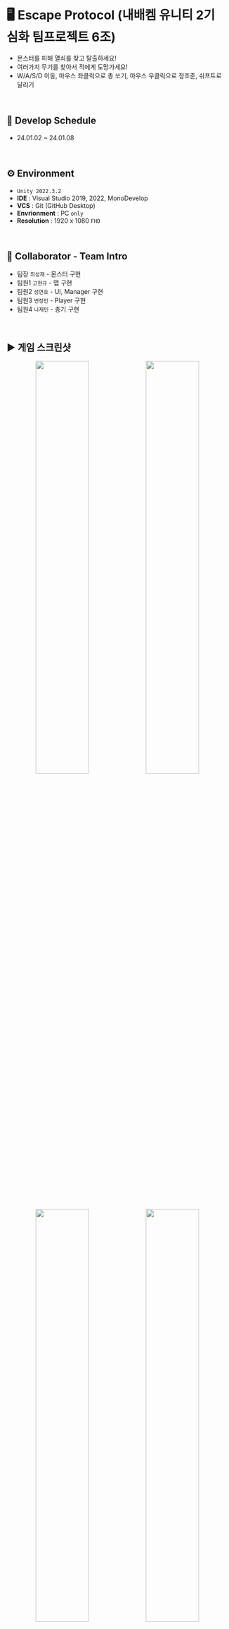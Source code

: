 # 🖥️ Escape Protocol (내배켐 유니티 2기 심화 팀프로젝트 6조)

+ 몬스터를 피해 열쇠를 찾고 탈출하세요!
+ 여러가지 무기를 찾아서 적에게 도망가세요!
+ W/A/S/D 이동, 마우스 좌클릭으로 총 쏘기, 마우스 우클릭으로 정조준, 쉬프트로 달리기
<br/>

## 📆 Develop Schedule
* 24.01.02 ~ 24.01.08
<br/>

## ⚙️ Environment

- `Unity 2022.3.2`
- **IDE** : Visual Studio 2019, 2022, MonoDevelop
- **VCS** : Git (GitHub Desktop)
- **Envrionment** : PC `only`
- **Resolution** :	1920 x 1080 `FHD`
<br/>

## 👤 Collaborator - Team Intro
- 팀장  `최성재` - 몬스터 구현
- 팀원1 `고현규` - 맵 구현
- 팀원2 `성연호` - UI, Manager 구현
- 팀원3 `변정민` - Player 구현
- 팀원4 `나재민` - 총기 구현
<br/>

## ▶️ 게임 스크린샷

<p align="center">
  <img src="https://github.com/GAMGDOG/UnityTeamProject_2024_01_02/assets/149379194/7828c86e-4dde-4601-be6e-f03253fa70a8" width="49%"/>
  <img src="https://github.com/GAMGDOG/UnityTeamProject_2024_01_02/assets/149379194/463404d1-37e0-48d3-9623-210877bb73a9" width="49%"/>
</p>
<p align="center">
  <img src="https://github.com/GAMGDOG/UnityTeamProject_2024_01_02/assets/149379194/10c35733-6d52-4d46-83c4-fea6360ce3be" width="49%"/>
  <img src="https://github.com/GAMGDOG/UnityTeamProject_2024_01_02/assets/149379194/ef5d987d-5f20-4f06-aaa9-341dac8bbe6e" width="49%"/>
  </p>
<p align="center">
  <img src="https://github.com/GAMGDOG/UnityTeamProject_2024_01_02/assets/149379194/6766bd34-83e9-49be-aee5-d9ab0d3059a4" width="49%"/>
  <img src="https://github.com/GAMGDOG/UnityTeamProject_2024_01_02/assets/149379194/cd34afb4-389b-442e-8bae-163c19f7f46d" width="49%"/>
</p>
<p align="center">
  <img src="https://github.com/GAMGDOG/UnityTeamProject_2024_01_02/assets/149379194/5ffe6eb3-a1a2-4c93-b861-a360029c0259" width="49%"/>
  <img src="https://github.com/GAMGDOG/UnityTeamProject_2024_01_02/assets/149379194/0a970e77-75db-4c28-a0c0-8d252a839e38" width="49%"/>
</p>
<br/>

--- 

## 🎮 세부 구현 기능
### UI

### Manager
Singleton Pattern을 사용하여 Manager를 구현함.  
이유 : 

